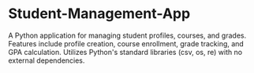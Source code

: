 # Student-Management-App
A Python application for managing student profiles, courses, and grades. Features include profile creation, course enrollment, grade tracking, and GPA calculation. Utilizes Python's standard libraries (csv, os, re) with no external dependencies. 

